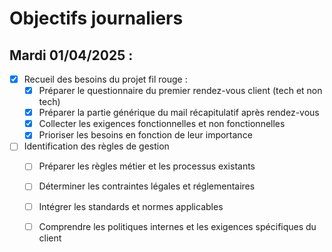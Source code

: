 # Objectifs journaliers

## Mardi 01/04/2025 :

- [X] Recueil des besoins du projet fil rouge :
    - [X] Préparer le questionnaire du premier rendez-vous client (tech et non tech)
    - [X] Préparer la partie générique du mail récapitulatif après rendez-vous
    - [X] Collecter les exigences fonctionnelles et non fonctionnelles
    - [X] Prioriser les besoins en fonction de leur importance
- [ ] Identification des règles de gestion
    - [ ] Préparer les règles métier et les processus existants
    - [ ] Déterminer les contraintes légales et réglementaires
    - [ ] Intégrer les standards et normes applicables
    - [ ] Comprendre les politiques internes et les exigences spécifiques du client


